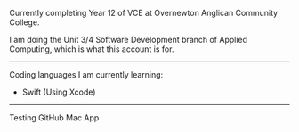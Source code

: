 Currently completing Year 12 of VCE at Overnewton Anglican Community College.

I am doing the Unit 3/4 Software Development branch of Applied Computing, which is what this account is for.
- - -
Coding languages I am currently learning:
- Swift (Using Xcode)

- - -
Testing GitHub Mac App